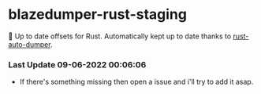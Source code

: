 # blazedumper-rust-staging

🚀 Up to date offsets for Rust. Automatically kept up to date thanks to [rust-auto-dumper](https://github.com/Akandesh/rust-auto-dumper).


### Last Update 09-06-2022 00:06:06
- If there's something missing then open a issue and i'll try to add it asap.